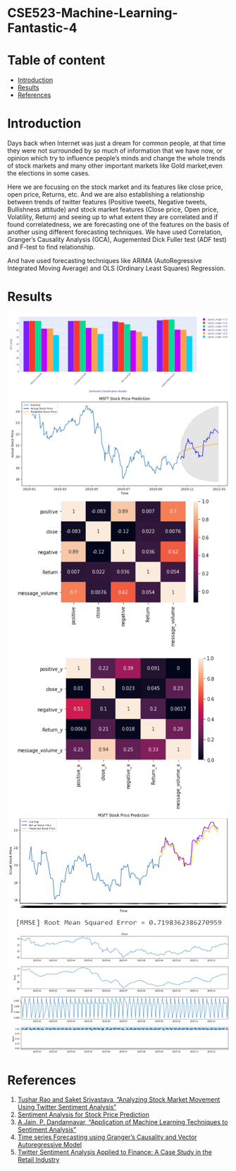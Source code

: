 # CSE523-Machine-Learning-Fantastic-4
# Table of content
- [Introduction](#Introduction)
- [Results](#Results)
- [References](#References)


# Introduction
<p>
Days back when Internet was just a dream for common people, at that time they were not surrounded by so much of information that we have now, or opinion which try to influence people’s minds and change the whole trends of stock markets and many other important markets like Gold market,even the elections in some cases. 
</p>
<p>
Here we are focusing on the stock market and its features like close price, open price, Returns, etc. And we are also establishing a relationship between trends of twitter features (Positive tweets, Negative tweets, Bullishness attitude) and stock market features (Close price, Open price, Volatility, Return) and seeing up to what extent they are correlated and if found correlatedness, we are forecasting one of the features on the basis of another using different forecasting techniques.
We have used Correlation, Granger’s Causality Analysis (GCA), Augemented Dick Fuller test (ADF test) and F-test to find relationship.
</p>
<p>
And have used forecasting techniques like ARIMA (AutoRegressive Integrated Moving Average) and OLS (Ordinary
Least Squares) Regression.
</p>

# Results
![comp](https://github.com/mrchocha/CSE523-Machine-Learning-Fantastic-4/blob/main/Results/comp.png)
![ARIMA_forecast](https://github.com/mrchocha/CSE523-Machine-Learning-Fantastic-4/blob/main/Results/ARIMA_forecast.png)
![Correlation Matrix](https://github.com/mrchocha/CSE523-Machine-Learning-Fantastic-4/blob/main/Results/Correlation_Matrix.png)
![GCA_matrix](https://github.com/mrchocha/CSE523-Machine-Learning-Fantastic-4/blob/main/Results/GCA_matrix.png)
![OLS](https://github.com/mrchocha/CSE523-Machine-Learning-Fantastic-4/blob/main/Results/OLS.png)
![RMSE_ARIMA](https://github.com/mrchocha/CSE523-Machine-Learning-Fantastic-4/blob/main/Results/RMSE_ARIMA.png)
![seasonal_decompose](https://github.com/mrchocha/CSE523-Machine-Learning-Fantastic-4/blob/main/Results/seasonal_decompose.png)


# References
1. [Tushar Rao and Saket Srivastava, ”Analyzing Stock Market Movement Using Twitter Sentiment Analysis”](http://eprints.lincoln.ac.uk/id/eprint/11274/1/ASONAM%202012.pdf)
2. [Sentiment Analysis for Stock Price Prediction](https://towardsdatascience.com/sentiment-analysis-for-stock-price-prediction-in-python-bed40c65d178)
3. [A.Jain, P. Dandannavar, “Application of Machine Learning Techniques to Sentiment Analysis”](https://sci-hub.se/10.1109/ICATCCT.2016.7912076)
4. [Time series Forecasting using Granger’s Causality and Vector Autoregressive Model](https://towardsdatascience.com/granger-causality-and-vector-auto-regressive-model-for-time-series-forecasting-3226a64889a6)
5. [ Twitter Sentiment Analysis Applied to Finance: A Case Study in the Retail Industry](https://www.researchgate.net/publication/279864932_Twitter_Sentiment_Analysis_Applied_to_Finance_A_Case_Study_in_the_Retail_Industry)
